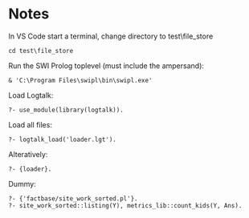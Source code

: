 # Notes



In VS Code start a terminal, change directory to test\file_store

    cd test\file_store

Run the SWI Prolog toplevel (must include the ampersand):

    & 'C:\Program Files\swipl\bin\swipl.exe'

Load Logtalk:

    ?- use_module(library(logtalk)).

Load all files:

    ?- logtalk_load('loader.lgt').

Alteratively:

    ?- {loader}.

Dummy:

    ?- {'factbase/site_work_sorted.pl'}.
    ?- site_work_sorted::listing(Y), metrics_lib::count_kids(Y, Ans).
